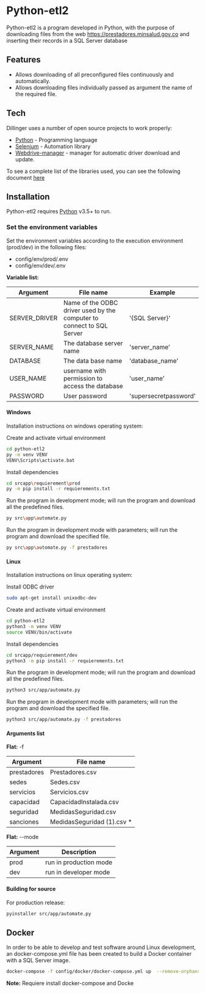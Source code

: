 # Python-etl2

Python-etl2 is a program developed in Python, with the purpose of downloading files from the web https://prestadores.minsalud.gov.co and inserting their records in a SQL Server database

## Features

- Allows downloading of all preconfigured files continuously and automatically.
- Allows downloading files individually passed as argument the name of the required file.

## Tech

Dillinger uses a number of open source projects to work properly:

- [Python](https://www.python.org/) - Programming language
- [Selenium](https://www.selenium.dev/) - Automation library
- [Webdrive-manager](https://pypi.org/project/webdriver-manager/) - manager for automatic driver download and update.

To see a complete list of the libraries used, you can see the following document [here](https://github.com/dataf3l/python-etl2/blob/main/src/requierement/prod/requierements.txt)

## Installation

Python-etl2 requires [Python](https://www.python.org/) v3.5+ to run.

### Set the environment variables

Set the environment variables according to the execution environment (prod/dev) in the following files:

* config/env/prod/.env
* config/env/dev/.env

 **Variable list:**

| Argument      | File name                                                             | Example               |
| ------------- | --------------------------------------------------------------------- | --------------------- |
| SERVER_DRIVER | Name of the ODBC driver used by the computer to connect to SQL Server | '{SQL Server}'        |
| SERVER_NAME   | The database server name                                              | 'server_name'         |
| DATABASE      | The data base name                                                    | 'database_name'       |
| USER_NAME     | username with permission to access the database                       | 'user_name'           |
| PASSWORD      | User password                                                         | 'supersecretpassword' |

#### Windows

Installation instructions on windows operating system:

Create and activate virtual environment

```sh
cd python-etl2
py -m venv VENV
VENV\Scripts\activate.bat
```

Install dependencies

```sh
cd srcapp\requierement\prod
py -m pip install -r requierements.txt
```

Run the program in development mode; will run the program and download all the predefined files.

```sh
py src\app\automate.py
```

Run the program in development mode with parameters; will run the program and download the specified file.

```sh
py src\app\automate.py -f prestadores
```

#### Linux

Installation instructions on linux operating system:

Install ODBC driver

```sh
sudo apt-get install unixodbc-dev
```

Create and activate virtual environment

```sh
cd python-etl2
python3 -m venv VENV
source VENV/bin/activate
```

Install dependencies

```sh
cd srcapp/requierement/dev
python3 -m pip install -r requierements.txt
```

Run the program in development mode; will run the program and download all the predefined files.

```sh
python3 src/app/automate.py
```

Run the program in development mode with parameters; will run the program and download the specified file.

```sh
python3 src/app/automate.py -f prestadores
```

#### Arguments list

 **Flat:**  -f

| Argument    | File name                  |
| ----------- | -------------------------- |
| prestadores | Prestadores.csv            |
| sedes       | Sedes.csv                  |
| servicios   | Servicios.csv              |
| capacidad   | CapacidadInstalada.csv     |
| seguridad   | MedidasSeguridad.csv       |
| sanciones   | MedidasSeguridad (1).csv * |

 **Flat:**  --mode

| Argument | Description            |
| -------- | ---------------------- |
| prod     | run in production mode |
| dev      | run in developer mode  |

#### Building for source

For production release:

```sh
pyinstaller src/app/automate.py
```

## Docker

In order to be able to develop and test software around Linux development, an docker-compose.yml file has been created to build a Docker container with a SQL Server image.

```sh
docker-compose -f config/docker/docker-compose.yml up  --remove-orphans -d
```

**Note:** Requiere install docker-compose and Docke
